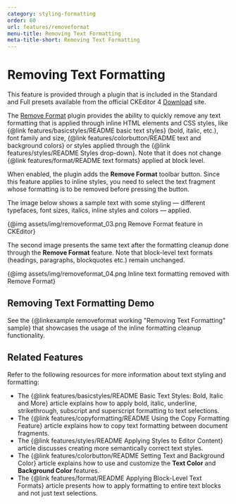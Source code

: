 ```yaml
---
category: styling-formatting
order: 60
url: features/removeformat
menu-title: Removing Text Formatting
meta-title-short: Removing Text Formatting
---
```

<!--
Copyright (c) 2003-2024, CKSource Holding sp. z o.o. All rights reserved.
For licensing, see LICENSE.md.
-->

# Removing Text Formatting

<info-box info="">
 This feature is provided through a plugin that is included in the Standard and Full presets available from the official CKEditor 4 <a href="https://ckeditor.com/ckeditor-4/download/">Download</a> site.
</info-box>

The [Remove Format](https://ckeditor.com/cke4/addon/removeformat) plugin provides the ability to quickly remove any text formatting that is applied through inline HTML elements and CSS styles, like {@link features/basicstyles/README basic text styles} (bold, italic, etc.), font family and size, {@link features/colorbutton/README text and background colors} or styles applied through the {@link features/styles/README Styles drop-down}. Note that it does not change {@link features/format/README text formats} applied at block level.

When enabled, the plugin adds the **Remove Format** toolbar button. Since this feature applies to inline styles, you need to select the text fragment whose formatting is to be removed before pressing the button.

The image below shows a sample text with some styling &mdash; different typefaces, font sizes, italics, inline styles and colors &mdash; applied.

{@img assets/img/removeformat_03.png Remove Format feature in CKEditor}

The second image presents the same text after the formatting cleanup done through the **Remove Format** feature. Note that block-level text formats (headings, paragraphs, blockquotes etc.) remain unchanged.

{@img assets/img/removeformat_04.png Inline text formatting removed with Remove Format}

## Removing Text Formatting Demo

See the {@linkexample removeformat working "Removing Text Formatting" sample} that showcases the usage of the inline formatting cleanup functionality.

## Related Features

Refer to the following resources for more information about text styling and formatting:

* The {@link features/basicstyles/README Basic Text Styles: Bold, Italic and More} article explains how to apply bold, italic, underline, strikethrough, subscript and superscript formatting to text selections.
* The {@link features/copyformatting/README Using the Copy Formatting Feature} article explains how to copy text formatting between document fragments.
* The {@link features/styles/README Applying Styles to Editor Content} article discusses creating more semantically correct text styles.
* The {@link features/colorbutton/README Setting Text and Background Color} article explains how to use and customize the **Text Color** and **Background Color** features.
* The {@link features/format/README Applying Block-Level Text Formats} article presents how to apply formatting to entire text blocks and not just text selections.
